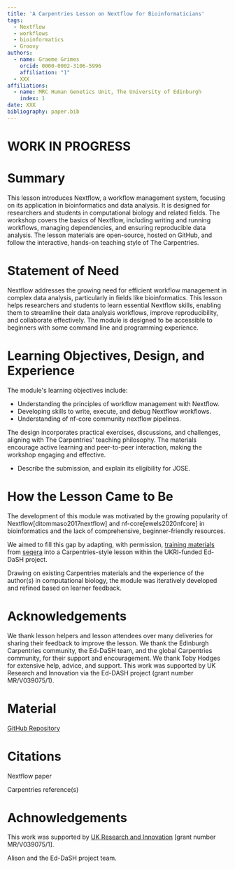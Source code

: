 ```yaml
---
title: 'A Carpentries Lesson on Nextflow for Bioinformaticians'
tags:
  - Nextflow
  - workflows
  - bioinformatics
  - Groovy
authors:
  - name: Graeme Grimes
    orcid: 0000-0002-3106-5996
    affiliation: "1"
  - XXX
affiliations:
  - name: MRC Human Genetics Unit, The University of Edinburgh
    index: 1
date: XXX
bibliography: paper.bib
---
```


# WORK IN PROGRESS

# Summary

This lesson introduces Nextflow, a workflow management system, focusing on its application in bioinformatics and data analysis. It is designed for researchers and students in computational biology and related fields. The workshop covers the basics of Nextflow, including writing and running workflows, managing dependencies, and ensuring reproducible data analysis. The lesson materials are open-source, hosted on GitHub, and follow the interactive, hands-on teaching style of The Carpentries.

# Statement of Need

<!-- explain how the submitted artifacts contribute to computationally enabled teaching and learning, and describing how they might be adopted by others. -->

Nextflow addresses the growing need for efficient workflow management in complex data analysis, particularly in fields like bioinformatics. This lesson helps researchers and students to learn essential Nextflow skills, enabling them to streamline their data analysis workflows, improve reproducibility, and collaborate effectively. The module is designed to be accessible to beginners with some command line and programming experience.



<!--  describe the learning objectives, content, instructional design, and experience of use in teaching and learning situations. -->

# Learning Objectives, Design, and Experience

The module's learning objectives include:

- Understanding the principles of workflow management with Nextflow.
- Developing skills to write, execute, and debug Nextflow workflows.
- Understanding of nf-core community nextflow pipelines.


The design incorporates practical exercises, discussions, and challenges, aligning with The Carpentries' teaching philosophy. The materials encourage active learning and peer-to-peer interaction, making the workshop engaging and effective.



* Describe the submission, and explain its eligibility for JOSE.

   

<!-- Tell us the “story” of the project: how did it come to be? -->

# How the Lesson Came to Be

The development of this module was motivated by the growing popularity of Nextflow[ditommaso2017nextflow] and nf-core[ewels2020nfcore] in bioinformatics and the lack of comprehensive, beginner-friendly resources. 

We aimed to fill this gap by adapting, with permission, [training materials](https://github.com/seqeralabs/nextflow-tutorial) from [seqera](https://seqera.io) into a Carpentries-style lesson within the UKRI-funded Ed-DaSH project.

Drawing on existing Carpentries materials and the experience of the author(s) in computational biology, the module was iteratively developed and refined based on learner feedback.

# Acknowledgements

We thank lesson helpers and lesson attendees over many deliveries for sharing their feedback to improve the lesson.
We thank the Edinburgh Carpentries community, the Ed-DaSH team, and the global Carpentries community, for their support and encouragement.
We thank Toby Hodges for extensive help, advice, and support.
This work was supported by UK Research and Innovation via the Ed-DASH project (grant number MR/V039075/1).

<!-- Cite key references, including a link to the open archive of the sofware or the learning module. -->

# Material

[GitHub Repository](https://github.com/carpentries-incubator/workflows-nextflow)

# Citations

Nextflow paper

Carpentries reference(s)

# Achnowledgements

This work was supported by [UK Research and Innovation](https://www.ukri.org/) [grant number MR/V039075/1].

Alison and the Ed-DaSH project team.
